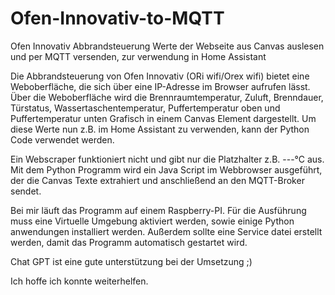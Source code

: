 # Ofen-Innovativ-to-MQTT
Ofen Innovativ Abbrandsteuerung Werte der Webseite aus Canvas auslesen und per MQTT versenden, zur verwendung in Home Assistant

Die Abbrandsteuerung von Ofen Innovativ (ORi wifi/Orex wifi) bietet eine Weboberfläche, die sich über eine IP-Adresse im Browser aufrufen lässt. 
Über die Weboberfläche wird die Brennraumtemperatur, Zuluft, Brenndauer, Türstatus, Wassertaschentemperatur, Puffertemperatur oben und Puffertemperatur unten
Grafisch in einem Canvas Element dargestellt. Um diese Werte nun z.B. im Home Assistant zu verwenden, kann der Python Code verwendet werden.

Ein Webscraper funktioniert nicht und gibt nur die Platzhalter z.B. ---°C aus. Mit dem Python Programm wird ein Java Script im Webbrowser ausgeführt, der die Canvas Texte extrahiert und anschließend an den MQTT-Broker sendet.

Bei mir läuft das Programm auf einem Raspberry-PI.
Für die Ausführung muss eine Virtuelle Umgebung aktiviert werden, sowie einige Python anwendungen installiert werden. 
Außerdem sollte eine Service datei erstellt werden, damit das Programm automatisch gestartet wird.

Chat GPT ist eine gute unterstützung bei der Umsetzung ;)  

Ich hoffe ich konnte weiterhelfen.
